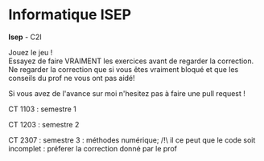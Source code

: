 # Informatique ISEP

**Isep** - C2I

Jouez le jeu !  
Essayez de faire VRAIMENT les exercices avant de regarder la correction.
Ne regarder la correction que si vous êtes vraiment bloqué 
et que les conseils du prof ne vous ont pas aidé!

Si vous avez de l'avance sur moi n'hesitez pas à faire une pull request !

CT 1103 : semestre 1

CT 1203 : semestre 2

CT 2307 : semestre 3 : méthodes numérique;
    /!\ il ce peut que le code soit incomplet : préferer la correction donné par le prof